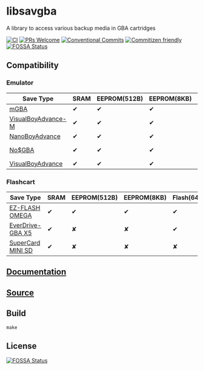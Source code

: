 # libsavgba
A library to access various backup media in GBA cartridges

[![CI](https://github.com/laqieer/libsavgba/actions/workflows/main.yml/badge.svg)](https://github.com/laqieer/libsavgba/actions/workflows/main.yml)
[![PRs Welcome](https://img.shields.io/badge/PRs-welcome-brightgreen.svg?style=flat-square)](http://makeapullrequest.com)
[![Conventional Commits](https://img.shields.io/badge/Conventional%20Commits-1.0.0-yellow.svg)](https://conventionalcommits.org)
[![Commitizen friendly](https://img.shields.io/badge/commitizen-friendly-brightgreen.svg)](http://commitizen.github.io/cz-cli/)
[![FOSSA Status](https://app.fossa.com/api/projects/git%2Bgithub.com%2Flaqieer%2Flibsavgba.svg?type=shield)](https://app.fossa.com/projects/git%2Bgithub.com%2Flaqieer%2Flibsavgba?ref=badge_shield)

## Compatibility

### Emulator

|Save Type|SRAM|EEPROM(512B)|EEPROM(8KB)|Flash(64KB)|Flash(128KB)|
|---|---|---|---|---|---|
|[mGBA](https://mgba.io/)|✔|✔|✔|✔|✔|
|[VisualBoyAdvance-M](https://vba-m.com/)|✔|✔|✔|✘|✘|
|[NanoBoyAdvance](https://github.com/fleroviux/NanoBoyAdvance)|✔|✔|✔|✔|✔|
|[No$GBA](https://www.nogba.com/)|✔|✔|✔|SST/Macronix/Panasonic ✔ Atmel ✘|✔|
|[VisualBoyAdvance](http://www.emulator-zone.com/doc.php/gba/vboyadvance.html)|✔|✔|✔|✘|✘|

### Flashcart

|Save Type|SRAM|EEPROM(512B)|EEPROM(8KB)|Flash(64KB)|Flash(128KB)|
|---|---|---|---|---|---|
|[EZ-FLASH OMEGA](https://www.ezflash.cn/product/omega/)|✔|✔|✔|✔|✔|
|[EverDrive-GBA X5](https://krikzz.com/store/home/42-everdrive-gba-x5.html)|✔|✘|✘|✔|✔|
|[SuperCard MINI SD](http://chn.supercard.sc/manual/mini_sd.htm)|✔|✘|✘|✘|✘|

## [Documentation](https://laqieer.github.io/libsavgba/)

## [Source](https://github.com/laqieer/libsavgba)

## Build

`make`

## License
[![FOSSA Status](https://app.fossa.com/api/projects/git%2Bgithub.com%2Flaqieer%2Flibsavgba.svg?type=large)](https://app.fossa.com/projects/git%2Bgithub.com%2Flaqieer%2Flibsavgba?ref=badge_large)
